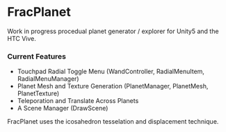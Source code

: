 # FracPlanet
Work in progress procedual planet generator / explorer for Unity5 and the HTC Vive.

### Current Features ###
* Touchpad Radial Toggle Menu (WandController, RadialMenuItem, RadialMenuManager)
* Planet Mesh and Texture Generation (PlanetManager, PlanetMesh, PlanetTexture)
* Teleporation and Translate Across Planets
* A Scene Manager (DrawScene)

FracPlanet uses the icosahedron tesselation and displacement technique.

